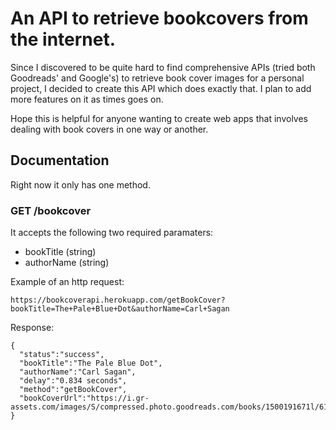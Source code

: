 # An API to retrieve bookcovers from the internet.

Since I discovered to be quite hard to find comprehensive APIs (tried both Goodreads' and Google's) to retrieve book cover images for a personal project, I decided to create this API which does exactly that. I plan to add more features on it as times goes on.

Hope this is helpful for anyone wanting to create web apps that involves dealing with book covers in one way or another.

## Documentation

Right now it only has one method.

### GET /bookcover

It accepts the following two required paramaters:

- bookTitle (string)
- authorName (string)

Example of an http request:

`https://bookcoverapi.herokuapp.com/getBookCover?bookTitle=The+Pale+Blue+Dot&authorName=Carl+Sagan`

Response:

```
{
  "status":"success",
  "bookTitle":"The Pale Blue Dot",
  "authorName":"Carl Sagan",
  "delay":"0.834 seconds",
  "method":"getBookCover",
  "bookCoverUrl":"https://i.gr-assets.com/images/S/compressed.photo.goodreads.com/books/1500191671l/61663._SY475_.jpg"
}
```
